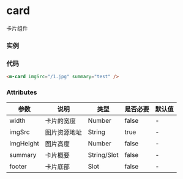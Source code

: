 # card

卡片组件

### 实例

<m-card imgSrc="/3.jpg" summary="test"  />

### 代码

```html
<m-card imgSrc="/1.jpg" summary="test" />
```

### Attributes

| 参数      | 说明         | 类型        | 是否必要 | 默认值 |
| --------- | ------------ | ----------- | -------- | ------ |
| width     | 卡片的宽度   | Number      | false    | -      |
| imgSrc    | 图片资源地址 | String      | true     | -      |
| imgHeight | 图片高度     | Number      | false    | -      |
| summary   | 卡片概要     | String/Slot | false    | -      |
| footer    | 卡片底部     | Slot        | false    | -      |
